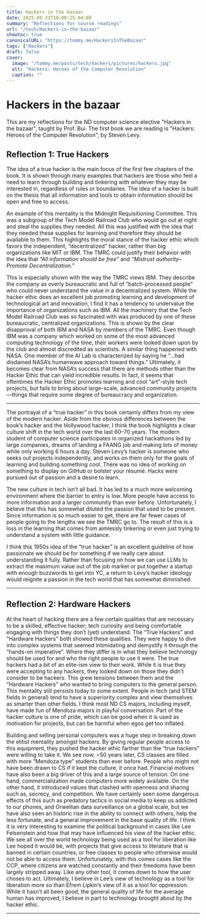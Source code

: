 ```yaml
---
title: Hackers in the bazaar
date: 2025-08-31T10:00:25-04:00
summary: "Reflections for course readings"
url: "/tech/Hackers-in-the-bazaar"
showtoc: true
canonicalURL: "https://tommy.me/HackersInTheBazaar"
tags: ["Hackers"]
draft: false
cover:
  image: "/tommy.me/posts/tech/hackers/pictures/hackers.jpg"
  alt: "Hackers: Heroes of the Computer Revolution"
  caption: ""
---
```


# Hackers in the bazaar

This are my reflections for the ND computer science elective "Hackers in the bazaar", taught by Prof. Bui.
The first book we are reading is "Hackers: Heroes of the Computer Revolution", by Steven Levy.

## Reflection 1: True Hackers

The idea of a true hacker is the main focus of the first few chapters of the book. It is shown through many examples that hackers are those who feel a need to learn through building and tinkering with whatever they may be interested in, regardless of rules or boundaries. The idea of a hacker is built on the thesis that all information and tools to obtain information should be open and free to access.

An example of this mentality is the Midnight Requisitioning Committee. This was a subgroup of the Tech Model Railroad Club who would go out at night and steal the supplies they needed. All this was justified with the idea that they needed these supplies for learning and therefore they should be available to them. This highlights the moral stance of the hacker ethic which favors the independent, “decentralized” hacker, rather than big organizations like MIT or IBM. The TMRC could justify their behavior with the idea that _“All information should be free”_ and _“Mistrust authority–Promote Decentralization.”_

This is especially shown with the way the TMRC views IBM. They describe the company as overly bureaucratic and full of “batch-processed people” who could never understand the value in a decentralized system. While the hacker ethic does an excellent job promoting learning and development of technological art and innovation, I find it has a tendency to undervalue the importance of organizations such as IBM. All the machinery that the Tech Model Railroad Club was so fascinated with was produced by one of these bureaucratic, centralized organizations. This is shown by the clear disapproval of both IBM and NASA by members of the TMRC. Even though IBM was a company which worked on some of the most advanced computing technology of the time, their workers were looked down upon by the club and almost discredited as scientists. A similar thing happened with NASA. One member of the AI Lab is characterized by saying he “...had disdained NASA’s humanwave approach toward things.” Ultimately, it becomes clear from NASA’s success that there are methods other than the Hacker Ethic that can yield incredible results. In fact, it seems that oftentimes the Hacker Ethic promotes learning and cool “art”-style tech projects, but fails to bring about large-scale, advanced community projects—things that require some degree of bureaucracy and organization.

---

The portrayal of a “true hacker” in this book certainly differs from my view of the modern hacker. Aside from the obvious differences between the book’s hacker and the Hollywood hacker, I think the book highlights a clear culture shift in the tech world over the last 60–70 years. The modern student of computer science participates in organized hackathons led by large companies, dreams of landing a FAANG job and making lots of money while only working 6 hours a day. Steven Levy’s hacker is someone who seeks out projects independently, and works on them only for the goals of learning and building something cool. There was no idea of working on something to display on GitHub or bolster your résumé. Hacks were pursued out of passion and a desire to learn.

The new culture in tech isn’t all bad. It has led to a much more welcoming environment where the barrier to entry is low. More people have access to more information and a larger community than ever before. Unfortunately, I believe that this has somewhat diluted the passion that used to be present. Since information is so much easier to get, there are far fewer cases of people going to the lengths we see the TMRC go to. The result of this is a loss in the learning that comes from aimlessly tinkering or even just trying to understand a system with little guidance.

I think this 1950s idea of the “true hacker” is an excellent guideline of how passionate we should be for something if we really care about understanding it fully. Rather than focusing on how we can use LLMs to extract the maximum value out of the job market or put together a startup with enough buzzwords to get into YC, a return to Levy’s hacker ideology would reignite a passion in the tech world that has somewhat diminished.

---

## Reflection 2: Hardware Hackers

At the heart of hacking there are a few certain qualities that are necessary to be a skilled, effective hacker; tech curiosity and being comfortable engaging with things they don’t (yet) understand. The “True Hackers” and “Hardware Hackers” both showed these qualities. They were happy to dive into complex systems that seemed intimidating and demystify it through the “hands-on imperative”. Where they differ is in what they believe technology should be used for and who the right people to use it were. The true hackers had a bit of an elite-ism view to their work. While it is true they were accepting to any hackers, they looked down on those they didn’t consider to be hackers. This grew tensions between them and the “Hardware Hackers” who wanted to bring computers to the general person. This mentality still persists today to some extent. People in tech (and STEM fields in general) tend to have a superiority complex and view themselves as smarter than other fields. I think most ND CS majors, including myself, have made fun of Mendoza majors in playful conversation. Part of the hacker culture is one of pride, which can be good when it is used as motivation for projects, but can be harmful when egos get too inflated.

Building and selling personal computers was a huge step in breaking down the elitist mentality amongst hackers. By giving regular people access to this equipment, they pushed the hacker ethic farther than the “true hackers” were willing to take it. We see now, ~50 years later, CS classes are filled with more “Mendoza type” students than ever before. People who might not have been drawn to CS if it kept the culture, it once had. Financial motives have also been a big driver of this and a large source of tension. On one hand, commercialization made computers more widely available. On the other hand, it introduced values that clashed with openness and sharing such as, secrecy, and competition. We have certainly seen some dangerous effects of this such as predatory tactics in social media to keep us addicted to our phones, and Orwellian data surveillance on a global scale, but we have also seen an historic rise in the ability to connect with others, help the less fortunate, and a general improvement in the base quality of life. I think it is very interesting to examine the political background in cases like Lee Felsenstein and how that may have influenced his view of the hacker ethic. We see all over the world technology being used as a tool for liberation like Lee hoped it would be, with projects that give access to literature that is banned in certain countries, or free classes to people who otherwise would not be able to access them. Unfortunately, with this comes cases like the CCP, where citizens are watched constantly and their freedoms have been largely stripped away. Like any other tool, it comes down to how the user choses to act. Ultimately, I believe in Lee’s view of technology as a tool for liberation more so than Efrem Lipkin’s view of it as a tool for oppression. While it hasn’t all been good, the general quality of life for the average human has improved, I believe in part to technology brought about by the hacker ethic.

---
